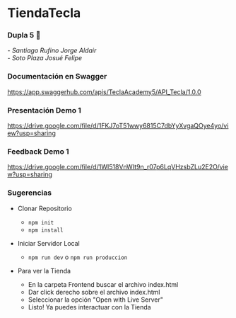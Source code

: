 # TiendaTecla

### Dupla 5 🚀
<em>
- Santiago Rufino Jorge Aldair
<br>
- Soto Plaza Josué Felipe
</em>

### Documentación en Swagger
https://app.swaggerhub.com/apis/TeclaAcademy5/API_Tecla/1.0.0

### Presentación Demo 1
https://drive.google.com/file/d/1FKJ7oT51wwy6815C7dbYyXvgaQOye4yo/view?usp=sharing

### Feedback Demo 1
https://drive.google.com/file/d/1WI518VnWIt9n_r07p6LqVHzsbZLu2E2O/view?usp=sharing

### Sugerencias
- Clonar Repositorio
    - `npm init`
    - `npm install`

- Iniciar Servidor Local
    - `npm run dev` o `npm run produccion` 

- Para ver la Tienda 
    - En la carpeta Frontend buscar el archivo index.html 
    - Dar click derecho sobre el archivo index.html
    - Seleccionar la opción "Open with Live Server"
    - Listo! Ya puedes interactuar con la Tienda

